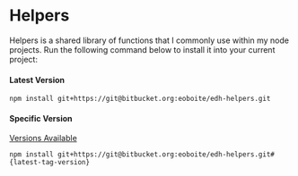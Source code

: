 # Helpers

Helpers is a shared library of functions that I commonly use within my node projects. Run the following command 
below to install it into your current project:

#### Latest Version

```npm
npm install git+https://git@bitbucket.org:eoboite/edh-helpers.git
```

#### Specific Version
[Versions Available](https://bitbucket.org/eoboite/edh-helpers/downloads/?tab=tags)

```npm
npm install git+https://git@bitbucket.org:eoboite/edh-helpers.git#{latest-tag-version}
```